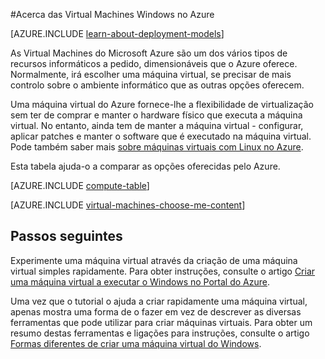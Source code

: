 <properties
    pageTitle="Acerca das Virtual Machines Windows | Microsoft Azure"
    description="Saiba mais sobre as noções básicas das Virtual Machines Windows no Azure através de ambos os modelos de implementação."
    services="virtual-machines-windows"
    documentationCenter=""
    authors="cynthn"
    manager="timlt"
    editor="tysonn"
    tags="azure-resource-manager,azure-service-management"/>

<tags
    ms.service="virtual-machines-windows"
    ms.workload="infrastructure-services"
    ms.tgt_pltfrm="vm-windows"
    ms.devlang="na"
    ms.topic="get-started-article"
    ms.date="09/27/2016"
    ms.author="cynthn"/>


#Acerca das Virtual Machines Windows no Azure

[AZURE.INCLUDE [learn-about-deployment-models](../../includes/learn-about-deployment-models-both-include.md)]


As Virtual Machines do Microsoft Azure são um dos vários tipos de recursos informáticos a pedido, dimensionáveis que o Azure oferece. Normalmente, irá escolher uma máquina virtual, se precisar de mais controlo sobre o ambiente informático que as outras opções oferecem.

Uma máquina virtual do Azure fornece-lhe a flexibilidade de virtualização sem ter de comprar e manter o hardware físico que executa a máquina virtual. No entanto, ainda tem de manter a máquina virtual - configurar, aplicar patches e manter o software que é executado na máquina virtual. Pode também saber mais [sobre máquinas virtuais com Linux no Azure](virtual-machines-linux-about.md).

Esta tabela ajuda-o a comparar as opções oferecidas pelo Azure.

[AZURE.INCLUDE [compute-table](../../includes/compute-options-table.md)]

[AZURE.INCLUDE [virtual-machines-choose-me-content](../../includes/virtual-machines-choose-me-content.md)]


## Passos seguintes

Experimente uma máquina virtual através da criação de uma máquina virtual simples rapidamente. Para obter instruções, consulte o artigo [Criar uma máquina virtual a executar o Windows no Portal do Azure](virtual-machines-windows-hero-tutorial.md).

Uma vez que o tutorial o ajuda a criar rapidamente uma máquina virtual, apenas mostra uma forma de o fazer em vez de descrever as diversas ferramentas que pode utilizar para criar máquinas virtuais. Para obter um resumo destas ferramentas e ligações para instruções, consulte o artigo [Formas diferentes de criar uma máquina virtual do Windows](virtual-machines-windows-creation-choices.md).




<!--HONumber=Sep16_HO3-->


